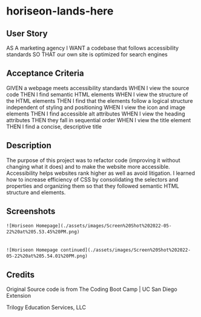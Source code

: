 # horiseon-lands-here

## User Story

AS A marketing agency
I WANT a codebase that follows accessibility standards
SO THAT our own site is optimized for search engines

## Acceptance Criteria

GIVEN a webpage meets accessibility standards
WHEN I view the source code
THEN I find semantic HTML elements
WHEN I view the structure of the HTML elements
THEN I find that the elements follow a logical structure independent of styling and positioning
WHEN I view the icon and image elements
THEN I find accessible alt attributes
WHEN I view the heading attributes
THEN they fall in sequential order
WHEN I view the title element
THEN I find a concise, descriptive title

## Description

The purpose of this project was to refactor code (improving it without changing what it does) and to make the website more accessible. Accessibility helps websites rank higher as well as avoid litigation.
I learned how to increase efficiency of CSS by consolidating the selectors and properties and organizing them so that they followed semantic HTML structure and elements.

## Screenshots

    ![Horiseon Homepage](./assets/images/Screen%20Shot%202022-05-22%20at%205.53.45%20PM.png)


    ![Horiseon Homepage continued](./assets/images/Screen%20Shot%202022-05-22%20at%205.54.01%20PM.png)

## Credits

Original Source code is from The Coding Boot Camp | UC San Diego Extension

Trilogy Education Services, LLC
